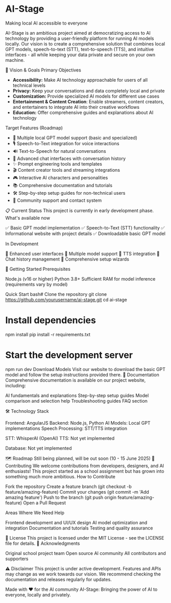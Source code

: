 # AI-Stage

Making local AI accessible to everyone

AI-Stage is an ambitious project aimed at democratizing access to AI technology by providing a user-friendly platform for running AI models locally. Our vision is to create a comprehensive solution that combines local GPT models, speech-to-text (STT), text-to-speech (TTS), and intuitive interfaces - all while keeping your data private and secure on your own machine.

🎯 Vision & Goals
Primary Objectives
- **Accessibility:** Make AI technology approachable for users of all technical levels
- **Privacy:** Keep your conversations and data completely local and private
- **Customization:** Provide specialized AI models for different use cases
- **Entertainment & Content Creation**: Enable streamers, content creators, and entertainers to integrate AI into their creative workflows
- **Education:** Offer comprehensive guides and explanations about AI technology

Target Features (Roadmap)

- 🤖 Multiple local GPT model support (basic and specialized)
- 🎙️ Speech-to-Text integration for voice interactions
- 🔊 Text-to-Speech for natural conversations
- 💬 Advanced chat interfaces with conversation history
- ✨ Prompt engineering tools and templates
- 🎬 Content creator tools and streaming integrations
- 🎮 Interactive AI characters and personalities
- 📚 Comprehensive documentation and tutorials
- 🛠️ Step-by-step setup guides for non-technical users
- 💬 Community support and contact system

📋 Current Status
This project is currently in early development phase.
What's available now

✅ Basic GPT model implementation
✅ Speech-to-Text (STT) functionality
✅ Informational website with project details
✅ Downloadable basic GPT model

In Development

🔄 Enhanced user interfaces
🔄 Multiple model support
🔄 TTS integration
🔄 Chat history management
🔄 Comprehensive setup wizards

🚀 Getting Started
Prerequisites

Node.js (v16 or higher)
Python 3.8+
Sufficient RAM for model inference (requirements vary by model)

Quick Start
bash# Clone the repository
git clone https://github.com/yourusername/ai-stage.git
cd ai-stage

# Install dependencies
npm install
pip install -r requirements.txt

# Start the development server
npm run dev
Download Models
Visit our website to download the basic GPT model and follow the setup instructions provided there.
📖 Documentation
Comprehensive documentation is available on our project website, including:

AI fundamentals and explanations
Step-by-step setup guides
Model comparison and selection help
Troubleshooting guides
FAQ section

🛠️ Technology Stack

Frontend: AngularJS
Backend: Node.js, Python
AI Models: Local GPT implementations
Speech Processing: STT/TTS integration

STT: WhisperAI (OpenAI)
TTS: Not yet implemented


Database: Not yet implemented

🗺️ Roadmap
Still being planned, will be out soon (10 - 15 June 2025)
🤝 Contributing
We welcome contributions from developers, designers, and AI enthusiasts! This project started as a school assignment but has grown into something much more ambitious.
How to Contribute

Fork the repository
Create a feature branch (git checkout -b feature/amazing-feature)
Commit your changes (git commit -m 'Add amazing feature')
Push to the branch (git push origin feature/amazing-feature)
Open a Pull Request

Areas Where We Need Help

Frontend development and UI/UX design
AI model optimization and integration
Documentation and tutorials
Testing and quality assurance

📄 License
This project is licensed under the MIT License - see the LICENSE file for details.
🙏 Acknowledgments

Original school project team
Open source AI community
All contributors and supporters

⚠️ Disclaimer
This project is under active development. Features and APIs may change as we work towards our vision. We recommend checking the documentation and releases regularly for updates.

Made with ❤️ for the AI community
AI-Stage: Bringing the power of AI to everyone, locally and privately.
